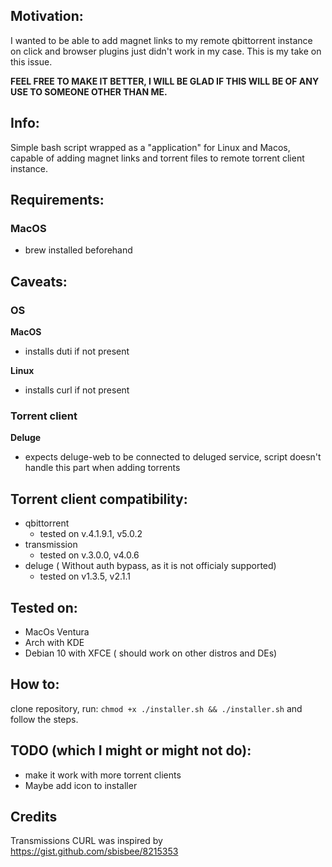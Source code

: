 ## Motivation:

I wanted to be able to add magnet links to my remote qbittorrent instance on click and browser plugins just didn't work in my case.
This is my take on this issue.

**FEEL FREE TO MAKE IT BETTER, I WILL BE GLAD IF THIS WILL BE OF ANY USE TO SOMEONE OTHER THAN ME.**

## Info:

Simple bash script wrapped as a "application" for Linux and Macos, capable of adding magnet links and torrent files to remote torrent client instance.

## Requirements:

### MacOS

- brew installed beforehand

## Caveats:

### OS

**MacOS**

- installs duti if not present

**Linux**

- installs curl if not present

### Torrent client

**Deluge**

- expects deluge-web to be connected to deluged service, script doesn't handle this part when adding torrents

## Torrent client compatibility:

- qbittorrent
  - tested on v.4.1.9.1, v5.0.2
- transmission
  - tested on v.3.0.0, v4.0.6
- deluge ( Without auth bypass, as it is not officialy supported)
  - tested on v1.3.5, v2.1.1

## Tested on:

- MacOs Ventura
- Arch with KDE
- Debian 10 with XFCE ( should work on other distros and DEs)

## How to:

clone repository, run:
`chmod +x ./installer.sh && ./installer.sh`
and follow the steps.

## TODO (which I might or might not do):

- make it work with more torrent clients
- Maybe add icon to installer

## Credits

Transmissions CURL was inspired by https://gist.github.com/sbisbee/8215353
